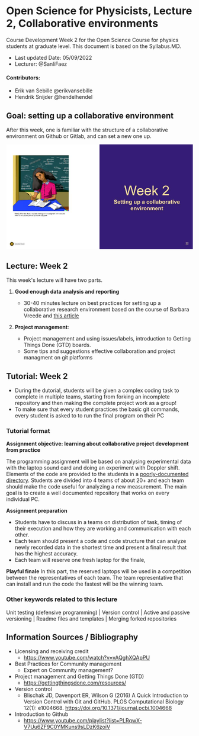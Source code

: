 # Open Science for Physicists, Lecture 2, Collaborative environments
Course Development Week 2 for the Open Science Course for physics students at graduate level. This document is based on the Syllabus.MD.

+ Last updated Date: 05/09/2022
+ Lecturer: @SanliFaez 

#### Contributors: 
+ Erik van Sebille @erikvansebille
+ Hendrik Snijder @hendelhendel

## Goal: setting up a collaborative environment
After this week, one is familiar with the structure of a collaborative environment on Github or Gitlab, and can set a new one up.

![Frontpage](../Week2/Chapter2.jpg)

## Lecture: Week 2 

This week's lecture will have two parts. 

1. **Good enough data analysis and reporting** 
    + 30-40 minutes lecture on best practices for setting up a collaborative research environment based on the course of Barbara Vreede and [this article](https://journals.plos.org/ploscompbiol/article?id=10.1371/journal.pcbi.1005510&ref=https://githubhelp.com)

2. **Project management**: 
    + Project management and using issues/labels, introduction to Getting Things Done (GTD) boards. 
    + Some tips and suggestions effective collaboration and project managment on git platforms

## Tutorial: Week 2
+ During the dutorial, students will be given a complex coding task to complete in multiple teams, starting from forking an incomplete repository and then making the complete project work as a group! 
+ To make sure that every student practices the basic git commands, every student is asked to to run the final program on their PC

### Tutorial format
**Assignment objective: learning about collaborative project development from practice**

The programming assignment will be based on analysing experimental data with the laptop sound card and doing an experiment with Doppler shift. Elements of the code are provided to the students in a [poorly-documented directory](../Week2/mycode). Students are divided into 4 teams of about 20+ and each team should make the code useful for analyzing a new measurement. The main goal is to create a well documented repository that works on every individual PC.

**Assignment preparation**
  + Students have to discuss in a teams on distribution of task, timing of their execution and how they are working and communication with each other. 
  + Each team should present a code and code structure that can analyze newly recorded data in the shortest time and present a final result that has the highest accuracy.
  + Each team will reserve one fresh laptop for the finale,  
  
  **Playful finale**
In this part, the reserved laptops will be used in a competition between the representatives of each team. The team representative that can install and run the code the fastest will be the winning team.

### Other keywords related to this lecture
Unit testing (defensive programming) | Version control | Active and passive versioning | Readme files and templates | Merging forked repositories


## Information Sources / Bibliography
+ Licensing and receiving credit
  + https://www.youtube.com/watch?v=vAQghXQApPU 
+ Best Practices for Community management
  + Expert on Community management?
+ Project management and Getting Things Done (GTD)
  + https://gettingthingsdone.com/resources/ 
+ Version control
  +  Blischak JD, Davenport ER, Wilson G (2016) A Quick Introduction to Version Control with Git and GitHub. PLOS Computational Biology 12(1): e1004668. https://doi.org/10.1371/journal.pcbi.1004668 
+ Introduction to Github 
  + https://www.youtube.com/playlist?list=PLRqwX-V7Uu6ZF9C0YMKuns9sLDzK6zoiV
